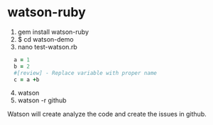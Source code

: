 watson-ruby
===========

1. gem install watson-ruby
2. $ cd watson-demo
3. nano test-watson.rb

```ruby
  a = 1
  b = 2
  #[review] - Replace variable with proper name 
  c = a +b

```
4. watson 
5. watson -r github

Watson will create analyze the code and create the issues in github.

